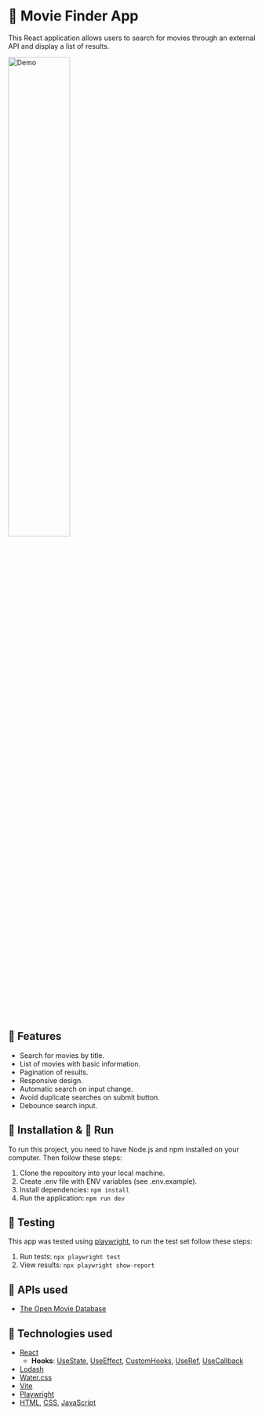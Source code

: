 # 🎥 Movie Finder App

This React application allows users to search for movies through an external API and display a list of results.
<p><img src="https://github.com/JOSEW383/movie-finder/blob/master/public/MovieFinderDemo.gif" alt="Demo" width="50%" height="50%" /></p>

## 🎯 Features

- Search for movies by title.
- List of movies with basic information.
- Pagination of results.
- Responsive design.
- Automatic search on input change.
- Avoid duplicate searches on submit button.
- Debounce search input.

## 🔧 Installation & 🚀 Run

To run this project, you need to have Node.js and npm installed on your computer. Then follow these steps:

1. Clone the repository into your local machine.
2. Create .env file with ENV variables (see .env.example).
2. Install dependencies: `npm install`
3. Run the application: `npm run dev`

## 🧪 Testing

This app was tested using [playwright](https://playwright.dev/), to run the test set follow these steps:

1. Run tests: `npx playwright test`
2. View results: `npx playwright show-report`

## 🔗 APIs used

- [The Open Movie Database](https://www.omdbapi.com)

## 🤖 Technologies used

- [React](https://reactjs.org/)
  - **Hooks**: [UseState](https://reactjs.org/docs/hooks-state.html), [UseEffect](https://reactjs.org/docs/hooks-effect.html), [CustomHooks](https://reactjs.org/docs/hooks-custom.html), [UseRef](https://reactjs.org/docs/hooks-reference.html#useref), [UseCallback](https://reactjs.org/docs/hooks-reference.html#usecallback)
- [Lodash](https://lodash.com/)
- [Water.css](https://watercss.kognise.dev/)
- [Vite](https://vitejs.dev/)
- [Playwright](https://playwright.dev/)
- [HTML](https://developer.mozilla.org/en-US/docs/Web/HTML), [CSS](https://developer.mozilla.org/en-US/docs/Web/CSS), [JavaScript](https://developer.mozilla.org/en-US/docs/Web/JavaScript)
